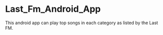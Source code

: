 # Last_Fm_Android_App
This android app can play top songs in each category as listed by the Last FM.
